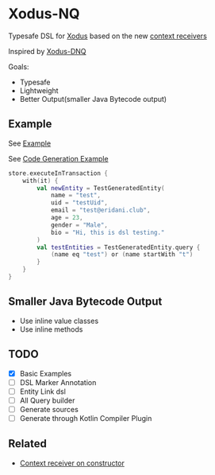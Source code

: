 # Xodus-NQ

Typesafe DSL for [Xodus](https://github.com/JetBrains/xodus) based on the
new [context receivers](https://github.com/Kotlin/KEEP/blob/master/proposals/context-receivers.md)

Inspired by [Xodus-DNQ](https://github.com/JetBrains/xodus-dnq)

Goals:
- Typesafe
- Lightweight
- Better Output(smaller Java Bytecode output)

## Example

See [Example](core/src/test/kotlin/transactionDsl.kt)

See [Code Generation Example](core/src/test/kotlin/TestGeneratedEntity.kt)

```kotlin
store.executeInTransaction {
    with(it) {
        val newEntity = TestGeneratedEntity(
            name = "test",
            uid = "testUid",
            email = "test@eridani.club",
            age = 23,
            gender = "Male",
            bio = "Hi, this is dsl testing."
        )
        val testEntities = TestGeneratedEntity.query {
            (name eq "test") or (name startWith "t")
        }
    }
}
```

## Smaller Java Bytecode Output

- Use inline value classes
- Use inline methods

## TODO
- [X] Basic Examples
- [ ] DSL Marker Annotation
- [ ] Entity Link dsl
- [ ] All Query builder
- [ ] Generate sources
- [ ] Generate through Kotlin Compiler Plugin

## Related

- [Context receiver on constructor](https://github.com/Kotlin/KEEP/blob/master/proposals/context-receivers.md#contextual-classes-and-contextual-constructors)